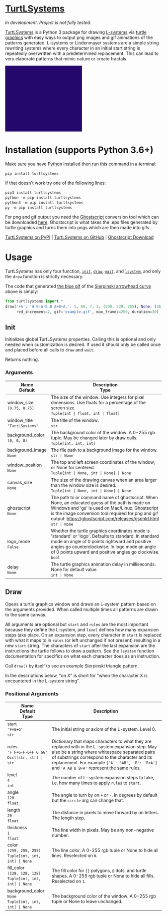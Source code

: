 <!-- markdownlint-disable MD033 -->
# **[TurtLSystems][pypi]**

*In development. Project is not fully tested.*

[TurtLSystems][pypi] is a Python 3 package for drawing [L-systems][wiki] via [turtle graphics][turtle]
with easy ways to output png images and gif animations of the patterns generated.
L-systems or Lindenmayer systems are a simple string rewriting systems where every character in an initial start
string is repeatedly overwritten with a predetermined replacement. This can lead to very elaborate patterns that mimic
nature or create fractals.

[![Sierpinski arrowhead curve example gif][example]][example]

<!-- markdownlint-disable-next-line MD025 -->
# Installation (supports Python 3.6+)

Make sure you have [Python][py] installed then run this command in a terminal:

```text
pip install turtlsystems
```

If that doesn't work try one of the following lines:

```text
pip3 install turtlsystems
python -m pip install turtlsystems
python3 -m pip install turtlsystems
py -m pip install turtlsystems
```

For png and gif output you need the [Ghostscript][gs] conversion tool which can be downloaded [here][gsd]. Ghostscript is
what takes the .eps files generated by turtle graphics and turns them into pngs which are then made into gifs.

[TurtLSystems on PyPI][pypi]  | [TurtLSystems on GitHub][gh] | [Ghostscript Download][gsd]

<!-- markdownlint-disable-next-line MD025 -->
# Usage

TurtLSystems has only four function, [`init`][init], [`draw`][draw], [`wait`][wait], and [`lsystem`][lsystem],
and only the `draw` function is strictly necessary.

The code that generated [the blue gif][example] of the [Sierpinski arrowhead curve][arrowhead] above is simply:

```py
from turtlsystems import *
draw('+A', 'A B-A-B B A+B+A,', 5, 60, 7, 2, (200, 220, 255), None, (36, 8, 107),
     red_increment=2, gif='example.gif', max_frames=250, duration=30)
```

## Init

Initializes global TurtLSystems properties.
Calling this is optional and only needed when customization is desired.
If used it should only be called once and placed before all calls to `draw` and `wait`.

Returns nothing.

### Arguments

| Name<br>Default | Description<br>Type |
| ----------------------- | ----------- |
| window_size<br>`(0.75, 0.75)` | The size of the window. Use integers for pixel dimensions. Use floats for a percentage of the screen size.<br>`Tuple[int \| float, int \| float]`
| window_title<br>`"TurtLSystems"` | The title of the window.<br>`str`
| background_color<br>`(0, 0, 0)` | The background color of the window. A 0-255 rgb tuple. May be changed later by draw calls.<br>`Tuple[int, int, int]`
| background_image<br>`None` | The file path to a background image for the window.<br>`str \| None`
| window_position<br>`None` | The top and left screen coordinates of the window, or None for centered.<br>`Tuple[int \| None, int \| None] \| None`
| canvas_size<br>`None` | The size of the drawing canvas when an area larger than the window size is desired.<br>`Tuple[int \| None, int \| None] \| None`
| ghostscript<br>`None` | The path to or command name of ghostscript.             When None, an educated guess of the path is made on Windows and 'gs' is used on Mac/Linux.             Ghostscript is the image conversion tool required for png and gif output:             https://ghostscript.com/releases/gsdnld.html<br>`str \| None`
| logo_mode<br>`False` | Whether the turtle graphics coordinates mode is 'standard' or 'logo'. Defaults to standard.             In standard mode an angle of 0 points rightward and positive angles go counterclockwise.             In logo mode an angle of 0 points upward and positive angles go clockwise.<br>`bool`
| delay<br>`None` | The turtle graphics animation delay in milliseconds. None for default value.<br>`int \| None`

## Draw

Opens a turtle graphics window and draws an L-system pattern based on the arguments provided.
When called multiple times all patterns are drawn to the same canvas.

All arguments are optional but `start` and `rules` are the most important because they define the L-system,
and `level` defines how many expansion steps take place. On an expansion step, every character in `start` is
replaced with what it maps to in `rules` (or left unchanged if not present) resulting in a new `start` string.
The characters of `start` after the last expansion are the instructions the turtle follows to draw a pattern.
See the `lsystem` function documentation for specifics on what each character does as an instruction.

Call `draw()` by itself to see an example Sierpinski triangle pattern.

In the descriptions below, "on X" is short for "when the character X is encountered in the L-system string".

### Positional Arguments

| Name<br>Default<br>Type | Description |
| ----------------------- | ----------- |
| start<br>`'F+G+G'`<br>`str` | The initial string or axiom of the L-system. Level 0.
| rules<br>`'F F+G-F-G+F G GG'`<br>`Dict[str, str] \| str` | Dictionary that maps characters to what they are replaced with in the L-system expansion step.             May also be a string where whitespace separated pairs of substrings correspond to the character and its             replacement. For example `{'A': 'AB', 'B': 'B+A'}` and `'A AB B B+A'` represent the same rules.
| level<br>`4`<br>`int` | The number of L-system expansion steps to take, i.e. how many times to apply `rules` to `start`.
| angle<br>`120`<br>`float` | The angle to turn by on `+` or `-`. In degrees by default but the `circle` arg can change that.
| length<br>`20`<br>`float` | The distance in pixels to move forward by on letters. The length step.
| thickness<br>`1`<br>`float` | The line width in pixels. May be any non-negative number.
| color<br>`(255, 255, 255)`<br>`Tuple[int, int, int] \| None` | The line color. A 0-255 rgb tuple or None to hide all lines. Reselected on `0`.
| fill_color<br>`(128, 128, 128)`<br>`Tuple[int, int, int] \| None` | The fill color for `{}` polygons, `@` dots, and turtle shapes. A 0-255 rgb tuple or None to hide all fills.             Reselected on `1`.
| background_color<br>`None`<br>`Tuple[int, int, int] \| None` | The background color of the window. A 0-255 rgb tuple or None to leave unchanged.

[pypi]: https://pypi.org/project/turtlsystems/
[tpypi]: https://test.pypi.org/project/turtlsystems/
[example]:  https://raw.githubusercontent.com/discretegames/turtlsystems/main/example.gif
[wiki]: https://en.wikipedia.org/wiki/L-system
[turtle]: https://docs.python.org/3/library/turtle.html
[gs]: https://ghostscript.com/
[gsd]: https://ghostscript.com/releases/gsdnld.html
[gh]: https://github.com/discretegames/turtlsystems
[init]: https://github.com/discretegames/turtlsystems#init
[draw]: https://github.com/discretegames/turtlsystems#draw
[wait]: https://github.com/discretegames/turtlsystems#wait
[lsystem]: https://github.com/discretegames/turtlsystems#lsystem
[arrowhead]: https://en.wikipedia.org/wiki/Sierpi%C5%84ski_curve#Arrowhead_curve
[py]: https://www.python.org/downloads/

